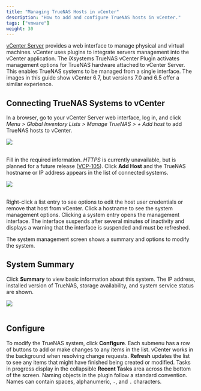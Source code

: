 ```yaml
---
title: "Managing TrueNAS Hosts in vCenter"
description: "How to add and configure TrueNAS hosts in vCenter."
tags: ["vmware"]
weight: 30
---
```


[vCenter Server](https://www.vmware.com/products/vcenter-server.html) provides a web interface to manage physical and virtual machines.
vCenter uses plugins to integrate servers management into the vCenter application.
The iXsystems TrueNAS vCenter Plugin activates management options for TrueNAS hardware attached to vCenter Server.
This enables TrueNAS systems to be managed from a single interface.
The images in this guide show vCenter 6.7, but versions 7.0 and 6.5 offer a similar experience.

## Connecting TrueNAS Systems to vCenter

In a browser, go to your vCenter Server web interface, log in, and click *Menu > Global Inventory Lists > Manage TrueNAS > + Add host* to add TrueNAS hosts to vCenter.

<img src="/images/VCP-AddHost.png">
<br><br>

Fill in the required information.
*HTTPS* is currently unavailable, but is planned for a future release ([VCP-105](https://jira.ixsystems.com/browse/VCP-105)).
Click **Add Host** and the TrueNAS hostname or IP address appears in the list of connected systems.

<img src="/images/VCP-HostList.png">
<br><br>

Right-click a list entry to see options to edit the host user credentials or remove that host from vCenter.
Click a hostname to see the system management options.
Clicking a system entry opens the management interface.
The interface suspends after several minutes of inactivity and displays a warning that the interface is suspended and must be refreshed.

The system management screen shows a summary and options to modify the system.

## System Summary

Click **Summary** to view basic information about this system.
The IP address, installed version of TrueNAS, storage availability, and system service status are shown.

<img src="/images/VCP-HostSummary.png">
<br><br>

## Configure

To modify the TrueNAS system, click **Configure**.
Each submenu has a row of buttons to add or make changes to any items in the list.
vCenter works in the background when resolving change requests.
**Refresh** updates the list to see any items that might have finished being created or modified.
Tasks in progress display in the collapsible **Recent Tasks** area across the bottom of the screen.
Naming objects in the plugin follow a standard convention.
Names can contain spaces, alphanumeric, `-`, and `.` characters.